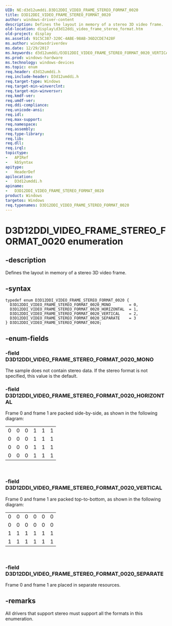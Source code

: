 ```yaml
---
UID: NE:d3d12umddi.D3D12DDI_VIDEO_FRAME_STEREO_FORMAT_0020
title: D3D12DDI_VIDEO_FRAME_STEREO_FORMAT_0020
author: windows-driver-content
description: Defines the layout in memory of a stereo 3D video frame.
old-location: display\d3d12ddi_video_frame_stereo_format.htm
old-project: display
ms.assetid: 91C5C387-320C-4ABE-98AB-36D2CDE7428F
ms.author: windowsdriverdev
ms.date: 12/29/2017
ms.keywords: d3d12umddi/D3D12DDI_VIDEO_FRAME_STEREO_FORMAT_0020_VERTICAL, D3D12DDI_VIDEO_FRAME_STEREO_FORMAT_0020_MONO, d3d12umddi/D3D12DDI_VIDEO_FRAME_STEREO_FORMAT_0020, D3D12DDI_VIDEO_FRAME_STEREO_FORMAT_0020 enumeration [Display Devices], D3D12DDI_VIDEO_FRAME_STEREO_FORMAT_0020_SEPARATE, D3D12DDI_VIDEO_FRAME_STEREO_FORMAT_0020_VERTICAL, d3d12umddi/D3D12DDI_VIDEO_FRAME_STEREO_FORMAT_0020_MONO, d3d12umddi/D3D12DDI_VIDEO_FRAME_STEREO_FORMAT_0020_SEPARATE, D3D12DDI_VIDEO_FRAME_STEREO_FORMAT_0020_HORIZONTAL, d3d12umddi/D3D12DDI_VIDEO_FRAME_STEREO_FORMAT_0020_HORIZONTAL, display.d3d12ddi_video_frame_stereo_format, D3D12DDI_VIDEO_FRAME_STEREO_FORMAT_0020
ms.prod: windows-hardware
ms.technology: windows-devices
ms.topic: enum
req.header: d3d12umddi.h
req.include-header: D3d12umddi.h
req.target-type: Windows
req.target-min-winverclnt: 
req.target-min-winversvr: 
req.kmdf-ver: 
req.umdf-ver: 
req.ddi-compliance: 
req.unicode-ansi: 
req.idl: 
req.max-support: 
req.namespace: 
req.assembly: 
req.type-library: 
req.lib: 
req.dll: 
req.irql: 
topictype:
-	APIRef
-	kbSyntax
apitype:
-	HeaderDef
apilocation:
-	D3d12umddi.h
apiname:
-	D3D12DDI_VIDEO_FRAME_STEREO_FORMAT_0020
product: Windows
targetos: Windows
req.typenames: D3D12DDI_VIDEO_FRAME_STEREO_FORMAT_0020
---
```


# D3D12DDI_VIDEO_FRAME_STEREO_FORMAT_0020 enumeration


## -description


Defines the layout in memory of a stereo 3D video frame. 


## -syntax


````
typedef enum D3D12DDI_VIDEO_FRAME_STEREO_FORMAT_0020 { 
  D3D12DDI_VIDEO_FRAME_STEREO_FORMAT_0020_MONO        = 0,
  D3D12DDI_VIDEO_FRAME_STEREO_FORMAT_0020_HORIZONTAL  = 1,
  D3D12DDI_VIDEO_FRAME_STEREO_FORMAT_0020_VERTICAL    = 2,
  D3D12DDI_VIDEO_FRAME_STEREO_FORMAT_0020_SEPARATE    = 3
} D3D12DDI_VIDEO_FRAME_STEREO_FORMAT_0020;
````


## -enum-fields




### -field D3D12DDI_VIDEO_FRAME_STEREO_FORMAT_0020_MONO

The sample does not contain stereo data. If the stereo format is not specified, this value is the default.


### -field D3D12DDI_VIDEO_FRAME_STEREO_FORMAT_0020_HORIZONTAL

Frame 0 and frame 1 are packed side-by-side, as shown in the following diagram:
<table>
<tr>
<td>0</td>
<td>0</td>
<td>0</td>
<td>1</td>
<td>1</td>
<td>1</td>
</tr>
<tr>
<td>0</td>
<td>0</td>
<td>0</td>
<td>1</td>
<td>1</td>
<td>1</td>
</tr>
<tr>
<td>0</td>
<td>0</td>
<td>0</td>
<td>1</td>
<td>1</td>
<td>1</td>
</tr>
<tr>
<td>0</td>
<td>0</td>
<td>0</td>
<td>1</td>
<td>1</td>
<td>1</td>
</tr>
</table> 


### -field D3D12DDI_VIDEO_FRAME_STEREO_FORMAT_0020_VERTICAL

Frame 0 and frame 1 are packed top-to-bottom, as shown in the following diagram:
<table>
<tr>
<td>0</td>
<td>0</td>
<td>0</td>
<td>0</td>
<td>0</td>
<td>0</td>
</tr>
<tr>
<td>0</td>
<td>0</td>
<td>0</td>
<td>0</td>
<td>0</td>
<td>0</td>
</tr>
<tr>
<td>1</td>
<td>1</td>
<td>1</td>
<td>1</td>
<td>1</td>
<td>1</td>
</tr>
<tr>
<td>1</td>
<td>1</td>
<td>1</td>
<td>1</td>
<td>1</td>
<td>1</td>
</tr>
</table> 


### -field D3D12DDI_VIDEO_FRAME_STEREO_FORMAT_0020_SEPARATE

Frame 0 and frame 1 are placed in separate resources.


## -remarks


All drivers that support stereo must support all the formats in this enumeration.


